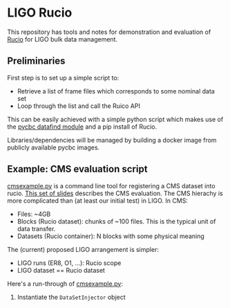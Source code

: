 # LIGO Rucio
This repository has tools and notes for demonstration and evaluation of
[Rucio](https://rucio.cern.ch/) for LIGO bulk data management.

## Preliminaries

First step is to set up a simple script to:
 * Retrieve a list of frame files which corresponds to some nominal data set
 * Loop through the list and call the Ruico API

This can be easily achieved with a simple python script which makes use of
the [pycbc datafind
module](https://ldas-jobs.ligo.caltech.edu/~cbc/docs/pycbc/pycbc.workflow.html?highlight=datafind#module-pycbc.workflow.datafind) and a pip install of Rucio.  

Libraries/dependencies will be managed by building a docker image from publicly
available pycbc images.

## Example: CMS evaluation script
[cmsexample.py](https://github.com/astroclark/ligo-rucio/blob/master/cmsexample.py)
is a command line tool for registering a CMS dataset into rucio.  [This set of
slides](https://indico.fnal.gov/event/16010/contribution/1/material/slides/0.pdf)
describes the CMS evaluation.  The CMS hierachy is more complicated than (at
least our initial test) in LIGO.  In CMS:
 * Files: ~4GB
 * Blocks (Rucio dataset): chunks of ~100 files.  This is the typical unit of data transfer.
 * Datasets (Rucio container): N blocks with some physical meaning

The (current) proposed LIGO arrangement is simpler:
 * LIGO runs (ER8, O1, ...):  Rucio scope
 * LIGO dataset == Rucio dataset


Here's a run-through of [cmsexample.py](https://github.com/astroclark/ligo-rucio/blob/master/cmsexample.py):
 1. Instantiate the `DataSetInjector` object
